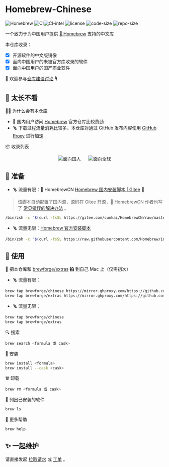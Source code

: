 # Homebrew-Chinese

<!-- markdownlint-disable MD033 -->

![Homebrew](https://img.shields.io/badge/-Homebrew-FBB040?labelColor=555555&logoColor=FFFFFF&logo=homebrew) ![CI](https://github.com/Brewforge/homebrew-chinese/actions/workflows/bump.yml/badge.svg)![CI-intel](https://github.com/Brewforge/homebrew-chinese/actions/workflows/bump-intel.yml/badge.svg) ![license](https://img.shields.io/github/license/Brewforge/homebrew-chinese) ![code-size](https://img.shields.io/github/languages/code-size/Brewforge/homebrew-chinese) ![repo-size](https://img.shields.io/github/repo-size/Brewforge/homebrew-chinese)

一个致力于为中国用户提供 [🍺 Homebrew](https://github.com/Homebrew/brew) 支持的中文库

本仓库收录：

- [x] 开源软件的中文版镜像
- [x] 面向中国用户的未被官方库收录的软件
- [x] 面向中国用户的国产商业软件

👏 欢迎参与[仓库建设讨论](https://github.com/orgs/Brewforge/discussions) 🎙️

## 📝 太长不看

🙋‍♂️ 为什么会有本仓库

- 💪 国内用户访问 [Homebrew](https://github.com/Homebrew) 官方仓库比较费劲
- 🪜 下载过程流量消耗比较多，本仓库对通过 GitHub 发布内容使用 [GitHub Proxy](https://mirror.ghproxy.com) 进行加速

📦 收录列表

<div style="text-align: center;">
  <a href="列表.md" style="margin: 0 10px;">
    <img src="https://img.shields.io/badge/%E9%9D%A2%E5%90%91%E5%9B%BD%E4%BA%BA-red?style=for-the-badge&logo=homebrew&labelColor=555555" alt="面向国人">
  </a>
  <a href="https://github.com/Brewforge/homebrew-extras/blob/main/list.md" style="margin: 0 10px;">
    <img src="https://img.shields.io/badge/%E9%9D%A2%E5%90%91%E5%85%A8%E7%90%83-blue?style=for-the-badge&logo=homebrew&labelColor=555555" alt="面向全球">
  </a>
</div>

## 🏃 准备

- 🪜 流量有限：🍺 HomebrewCN [Homebrew 国内安装脚本 | Gitee](https://gitee.com/cunkai/HomebrewCN) 🚴

> 该脚本自动配置了国内源，源码在 Gitee 开源，🍺 HomebrewCN 作者也写了 [常见错误的解决办法](https://gitee.com/cunkai/HomebrewCN/blob/master/error.md) 。

```sh
/bin/zsh -c "$(curl -fsSL https://gitee.com/cunkai/HomebrewCN/raw/master/Homebrew.sh)"
```

- 🪜 流量无限：[Homebrew 官方安装脚本](https://brew.sh/zh-cn/)

```sh
/bin/zsh -c "$(curl -fsSL https://raw.githubusercontent.com/Homebrew/install/master/install.sh)"
```

## 🍺 使用

🚰 把本仓库和 [brewforge/extras](https://github.com/Brewforge/homebrew-extras) **拍** 到自己 Mac 上（仅需初次）

- 🪜 流量有限：

```bash
brew tap brewforge/chinese https://mirror.ghproxy.com/https://github.com/Brewforge/homebrew-chinese
brew tap brewforge/extras https://mirror.ghproxy.com/https://github.com/Brewforge/homebrew-extras
```

- 🪜 流量无限：

```bash
brew tap brewforge/chinese
brew tap brewforge/extras
```

🔍 搜索

```sh
brew search <formula 或 cask>
```

🛒 安装

```sh
brew install <formula>
brew install --cask <cask>
```

🗑️ 卸载

```sh
brew rm <formula 或 cask>
```

🧾 列出已安装的软件

```sh
brew ls
```

🙏 更多帮助

```sh
brew help
```

## ✨ 一起维护

请直接发起 [拉取请求](https://github.com/Brewforge/homebrew-chinese/compare) 或 [工单](https://github.com/Brewforge/homebrew-chinese/issues/new/choose) 。

<!-- ## ❤️ 赞助者 -->
